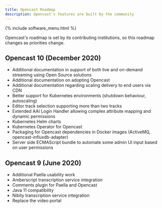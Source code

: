 ```yaml
---
title: Opencast Roadmap	
description: Opencast's features are built by the community
---
```


{% include software_menu.html %}

Opencast's roadmap is set by its contributing institutions, so this roadmap changes as priorities change.

## Opencast 10 (December 2020)

* Additional documentation in support of both live and on-demand streaming using Open Source solutions
* Additional documentation on adopting Opencast
* Additional documentation regarding scaling delivery to end users via CDN
* Better support for Kubernetes environments (shutdown behaviour, autoscaling)
* Editor track selection supporting more than two tracks
* Extended AAI Login Handler allowing complex attribute mapping and dynamic permissions
* Kubernetes Helm charts
* Kubernetes Operator for Opencast
* Packaging for Opencast dependencies in Docker images (ActiveMQ, opencast-influxdb-adapter)
* Server side ECMAScript bundle to automate some admin UI input based on user permissions

## Opencast 9 (June 2020)

* Additional Paella usability work
* Amberscript transcription service integration
* Comments plugin for Paella and Opencast
* Java 11 compatibility
* Nibity transcription service integration
* Replace the video portal

